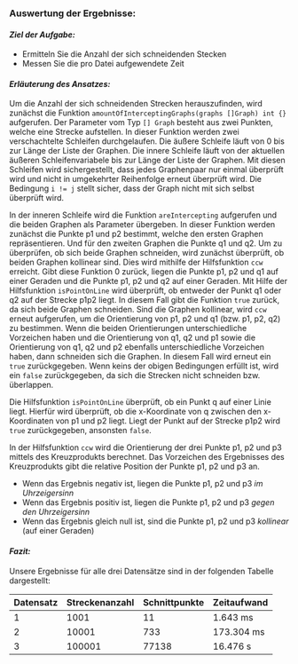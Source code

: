 ### Auswertung der Ergebnisse:

#### *Ziel der Aufgabe:*
- Ermitteln Sie die Anzahl der sich schneidenden Stecken
- Messen Sie die pro Datei aufgewendete Zeit

#### *Erläuterung des Ansatzes:*
Um die Anzahl der sich schneidenden Strecken herauszufinden, wird zunächst die Funktion
`amountOfInterceptingGraphs(graphs []Graph) int {}` aufgerufen. Der Parameter vom Typ `[] Graph` besteht aus zwei 
Punkten, welche eine Strecke aufstellen. In dieser Funktion werden zwei verschachtelte 
Schleifen durchgelaufen. Die äußere Schleife läuft von 0 bis zur Länge der Liste der 
Graphen. Die innere Schleife läuft von der aktuellen äußeren Schleifenvariabele bis zur 
Länge der Liste der Graphen. Mit diesen Schleifen wird sichergestellt, dass jedes 
Graphenpaar nur einmal überprüft wird und nicht in umgekehrter Reihenfolge erneut überprüft 
wird. Die Bedingung `i != j` stellt sicher, dass der Graph nicht mit sich selbst überprüft wird.

In der inneren Schleife wird die Funktion `areIntercepting` aufgerufen und die beiden Graphen als 
Parameter übergeben. In dieser Funktion werden zunächst die Punkte p1 und p2 bestimmt, welche den 
ersten Graphen repräsentieren. Und für den zweiten Graphen die Punkte q1 und q2. Um zu überprüfen, 
ob sich beide Graphen schneiden, wird zunächst überprüft, ob beiden Graphen kollinear sind. Dies 
wird mithilfe der Hilfsfunktion `ccw` erreicht. Gibt diese Funktion 0 zurück, liegen die Punkte 
p1, p2 und q1 auf einer Geraden und die Punkte p1, p2 und q2 auf einer Geraden. Mit Hilfe der 
Hilfsfunktion `isPointOnLine` wird überprüft, ob entweder der Punkt q1 oder q2 auf der Strecke 
p1p2 liegt. In diesem Fall gibt die Funktion `true` zurück, da sich beide Graphen schneiden. 
Sind die Graphen kollinear, wird `ccw` erneut aufgerufen, um die Orientierung von p1, p2 und q1 
(bzw. p1, p2, q2) zu bestimmen. Wenn die beiden Orientierungen unterschiedliche Vorzeichen haben 
und die Orientierung von q1, q2 und p1 sowie die Orientierung von q1, q2 und p2 ebenfalls 
unterschiedliche Vorzeichen haben, dann schneiden sich die Graphen. In diesem Fall wird erneut 
ein `true` zurückgegeben. Wenn keins der obigen Bedingungen erfüllt ist, wird ein `false` 
zurückgegeben, da sich die Strecken nicht schneiden bzw. überlappen.

Die Hilfsfunktion `isPointOnLine` überprüft, ob ein Punkt q auf einer Linie liegt. Hierfür 
wird überprüft, ob die x-Koordinate von q zwischen den x-Koordinaten von p1 und p2 liegt. 
Liegt der Punkt auf der Strecke p1p2 wird `true` zurückgegeben, ansonsten `false`.

In der Hilfsfunktion `ccw` wird die Orientierung der drei Punkte p1, p2 und p3 mittels des Kreuzprodukts berechnet. Das Vorzeichen des Ergebnisses des Kreuzprodukts gibt die relative Position der Punkte p1, p2 und p3 an.
-	Wenn das Ergebnis negativ ist, liegen die Punkte p1, p2 und p3 *im Uhrzeigersinn*
-	Wenn das Ergebnis positiv ist, liegen die Punkte p1, p2 und p3 *gegen den Uhrzeigersinn*
-	Wenn das Ergebnis gleich null ist, sind die Punkte p1, p2 und p3 *kollinear* (auf einer Geraden)

#### *Fazit:*
Unsere Ergebnisse für alle drei Datensätze sind in der folgenden Tabelle dargestellt:

| Datensatz | Streckenanzahl | Schnittpunkte | Zeitaufwand |
|-----------|----------------|------------|-------------|
| 1         | 1001           | 11         | 1.643 ms    |
| 2         | 10001       | 733        | 173.304 ms  |
| 3         | 100001       | 77138     | 16.476 s    |

